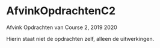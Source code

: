 # AfvinkOpdrachtenC2
Afvink Opdrachten van Course 2, 2019 2020

Hierin staat niet de opdrachten zelf, alleen de uitwerkingen.
